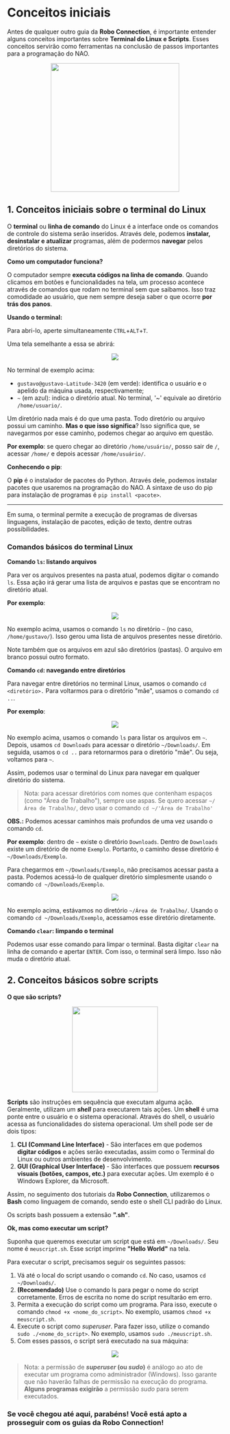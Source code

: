 # Conceitos iniciais

Antes de qualquer outro guia da **Robo Connection**, é importante entender alguns conceitos importantes sobre **Terminal do Linux e Scripts**. Esses conceitos servirão como ferramentas na conclusão de passos importantes para a programação do NAO.

<div align=center>
    <img src='../overrides/assets/images/conceitos_extra2.png' width=300px>
</div>


## 1. Conceitos iniciais sobre o terminal do Linux

O **terminal** ou **linha de comando** do Linux é a interface onde os comandos de controle do sistema serão inseridos. Através dele, podemos **instalar, desinstalar e atualizar** programas, além de podermos **navegar** pelos diretórios do sistema.

**Como um computador funciona?**

O computador sempre **executa códigos na linha de comando**. Quando clicamos em botões e funcionalidades na tela, um processo acontece através de comandos que rodam no terminal sem que saibamos. Isso traz comodidade ao usuário, que nem sempre deseja saber o que ocorre **por trás dos panos**.

**Usando o terminal:**

Para abri-lo, aperte simultaneamente `CTRL`+`ALT`+`T`.

Uma tela semelhante a essa se abrirá: 

<div align=center>
    <img src='../overrides/assets/images/conceitos1.jpg'>
</div>

No terminal de exemplo acima:
 
* `gustavo@gustavo-Latitude-3420` (em verde): identifica o usuário e o apelido da máquina usada, respectivamente;
* `~` (em azul): indica o diretório atual. No terminal, '~' equivale ao diretório `/home/usuario/`.

Um diretório nada mais é do que uma pasta. Todo diretório ou arquivo possui um caminho. **Mas o que isso significa**?
Isso significa que, se navegarmos por esse caminho, podemos chegar ao arquivo em questão.

**Por exemplo**: se quero chegar ao diretório `/home/usuário/`, posso sair de `/`, acessar `/home/` e depois acessar `/home/usuário/`.


**Conhecendo o pip**:

O **pip** é o instalador de pacotes do Python. Através dele, podemos instalar pacotes que usaremos na programação do NAO.
A sintaxe de uso do pip para instalação de programas é `pip install <pacote>`.

---

Em suma, o terminal permite a execução de programas de diversas linguagens, instalação de pacotes, edição de texto, dentre outras possibilidades.


### Comandos básicos do terminal Linux

**Comando `ls`: listando arquivos**

Para ver os arquivos presentes na pasta atual, podemos digitar o comando `ls`. Essa ação irá gerar uma lista de arquivos e pastas que se encontram no diretório atual.

**Por exemplo**:

<div align=center>
    <img src='../overrides/assets/images/conceitos2.jpg'>
</div>

No exemplo acima, usamos o comando `ls` no diretório `~` (no caso, `/home/gustavo/`). Isso gerou uma lista de arquivos presentes nesse diretório.

Note também que os arquivos em azul são diretórios (pastas). O arquivo em branco possui outro formato. 

**Comando `cd`: navegando entre diretórios**

Para navegar entre diretórios no terminal Linux, usamos o comando `cd <diretório>.` Para voltarmos para o diretório "mãe", usamos o comando `cd ..`.

**Por exemplo**:

<div align=center>
    <img src='../overrides/assets/images/conceitos_extra.jpg'>
</div>

No exemplo acima, usamos o comando `ls` para listar os arquivos em `~`. Depois, usamos `cd Downloads` para acessar o diretório `~/Downloads/`. Em seguida, usamos o `cd ..` para retornarmos para o diretório "mãe". Ou seja, voltamos para `~`.

Assim, podemos usar o terminal do Linux para navegar em qualquer diretório do sistema.

> Nota: para acessar diretórios com nomes que contenham espaços (como "Área de Trabalho"), sempre use aspas. Se quero acessar `~/Área de Trabalho/`, devo usar o comando `cd ~/'Área de Trabalho'`

**OBS.:** Podemos acessar caminhos mais profundos de uma vez usando o comando `cd`.

**Por exemplo**: dentro de `~` existe o diretório `Downloads`. Dentro de `Downloads` existe um diretório de nome `Exemplo`. Portanto, o caminho desse diretório é `~/Downloads/Exemplo`. 

Para chegarmos em `~/Downloads/Exemplo`, não precisamos acessar pasta a pasta. Podemos acessá-lo de qualquer diretório simplesmente usando o comando `cd ~/Downloads/Exemplo`.

<div align=center>
    <img src='../overrides/assets/images/conceitos4.jpg'>
</div>

No exemplo acima, estávamos no diretório `~/Área de Trabalho/`. Usando o comando `cd ~/Downloads/Exemplo`, acessamos esse diretório diretamente.

**Comando `clear`: limpando o terminal**

Podemos usar esse comando para limpar o terminal. Basta digitar `clear` na linha de comando e apertar `ENTER`. Com isso, o terminal será limpo. Isso não muda o diretório atual.

## 2. Conceitos básicos sobre scripts

**O que são scripts?**

<div align=center>
    <img src='../overrides/assets/icons/Bash.png' width=200px>
</div>

**Scripts** são instruções em sequência que executam alguma ação. Geralmente, utilizam um **_shell_** para executarem tais ações.
Um **shell** é uma ponte entre o usuário e o sistema operacional. Através do shell, o usuário acessa as funcionalidades do sistema operacional. Um shell pode ser de dois tipos:

1. **CLI (Command Line Interface)** - São interfaces em que podemos **digitar códigos** e ações serão executadas, assim como o Terminal do Linux ou outros ambientes de desenvolvimento.
2. **GUI (Graphical User Interface)** - São interfaces que possuem **recursos visuais (botões, campos, etc.)** para executar ações. Um exemplo é o Windows Explorer, da Microsoft.

Assim, no seguimento dos tutoriais da **Robo Connection**, utilizaremos o **Bash** como linguagem de comando, sendo este o shell CLI padrão do Linux.

Os scripts bash possuem a extensão **".sh"**. 

**Ok, mas como executar um script?**

Suponha que queremos executar um script que está em `~/Downloads/`. Seu nome é `meuscript.sh`. Esse script imprime **"Hello World"** na tela.

Para executar o script, precisamos seguir os seguintes passos:

1. Vá até o local do script usando o comando `cd`. No caso, usamos `cd ~/Downloads/`.
2. **(Recomendado)** Use o comando ls para pegar o nome do script corretamente. Erros de escrita no nome do script resultarão em erro.
3. Permita a execução do script como um programa. Para isso, execute o comando `chmod +x <nome_do_script>`. No exemplo, usamos `chmod +x meuscript.sh`.
4. Execute o script como _superuser_. Para fazer isso, utilize o comando `sudo ./<nome_do_script>`. No exemplo, usamos `sudo ./meuscript.sh`.
5. Com esses passos, o script será executado na sua máquina:

<div align=center>
    <img src='../overrides/assets/images/conceitos5.jpg'>
</div>

> Nota: a permissão de **_superuser_ (ou _sudo_)**  é análogo ao ato de executar um programa como administrador (Windows). Isso garante que não haverão falhas de permissão na execução do programa. **Alguns programas exigirão** a permissão _sudo_ para serem executados.

### Se você chegou até aqui, **parabéns**! Você está apto a prosseguir com os guias da **Robo Connection**!
